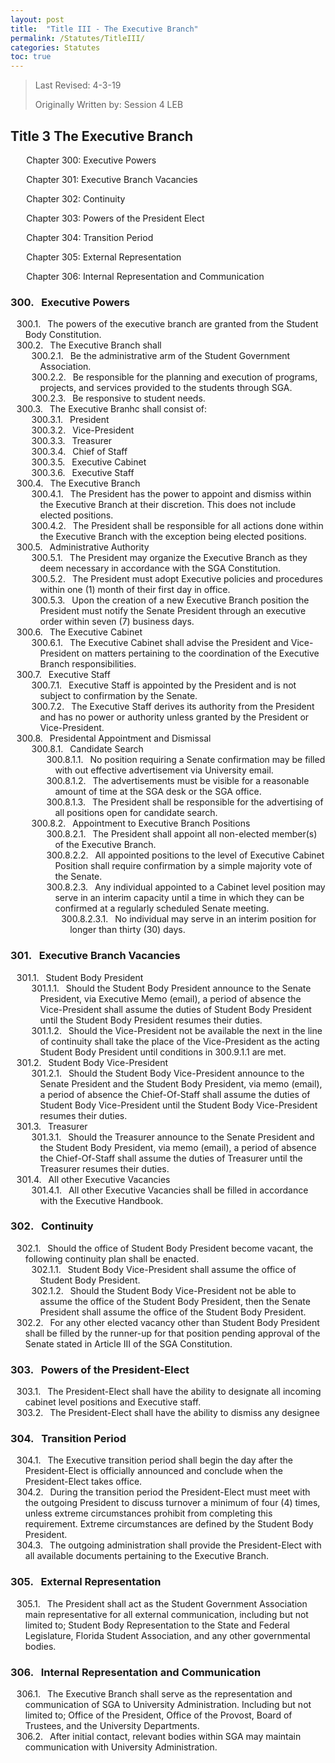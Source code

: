 ```yaml
---
layout: post
title:  "Title III - The Executive Branch"
permalink: /Statutes/TitleIII/
categories: Statutes
toc: true
---
```


> Last Revised: 4-3-19
>
> Originally Written by: Session 4 LEB

## Title 3 The Executive Branch

<p style="margin-left:5%">Chapter 300: Executive Powers</p>
<p style="margin-left:5%">Chapter 301: Executive Branch Vacancies</p>
<p style="margin-left:5%">Chapter 302: Continuity</p>
<p style="margin-left:5%">Chapter 303: Powers of the President Elect</p>
<p style="margin-left:5%">Chapter 304: Transition Period</p>
<p style="margin-left:5%">Chapter 305: External Representation</p>
<p style="margin-left:5%">Chapter 306: Internal Representation and Communication</p>

<style>
	#legal-list { 
		counter-reset: section 300; 
		counter-increment: section -1;
	}
	#legal-list h3:before { 
		content: counter(section) ". ";
		counter-increment: section;
		margin: 0 0.5em 0 0;
	}
	#legal-list ol {
		counter-reset: clause;
		list-style: none outside none;
		text-indent: -1em;
	}
	#legal-list ol li { counter-increment: clause; }
	#legal-list ol li:before {
		content: counter(section) "." counters(clause, ".") ". ";
		margin: 0 0.5em 0 0;
	}
</style>

<html>
<body id="legal-list">
    <h3>Executive Powers</h3>
    <ol>
    	<li>The powers of the executive branch are granted from the Student Body Constitution.</li>
    	<li>The Executive Branch shall
    		<ol>
    			<li>Be the administrative arm of the Student Government Association.</li>
    			<li>Be responsible for the planning and execution of programs, projects, and services provided to the students through SGA.</li>
    			<li>Be responsive to student needs.</li>
    		</ol>
    	</li>
    	<li>The Executive Branhc shall consist of:
    		<ol>
    			<li>President</li>
    			<li>Vice-President</li>
    			<li>Treasurer</li>
    			<li>Chief of Staff</li>
    			<li>Executive Cabinet</li>
    			<li>Executive Staff</li>
    		</ol>
    	</li>
    	<li>The Executive Branch
    		<ol>
    			<li>The President has the power to appoint and dismiss within the Executive Branch at their discretion. This does not include elected positions.</li>
    			<li>The President shall be responsible for all actions done within the Executive Branch with the exception being elected positions.</li>
    		</ol>
    	</li>
    	<li>Administrative Authority
    		<ol>
    			<li>The President may organize the Executive Branch as they deem necessary in accordance with the SGA Constitution.</li>
    			<li>The President must adopt Executive policies and procedures within one (1) month of their first day in office.</li>
    			<li>Upon the creation of a new Executive Branch position the President must notify the Senate President through an executive order within seven (7) business days.</li>
    		</ol>
    	</li>
    	<li>The Executive Cabinet
    		<ol>
    			<li>The Executive Cabinet shall advise the President and Vice-President on matters pertaining to the coordination of the Executive Branch responsibilities.</li>
    		</ol>
    	</li>
    	<li>Executive Staff
    		<ol>
    			<li>Executive Staff is appointed by the President and is not subject to confirmation by the Senate.</li>
    			<li>The Executive Staff derives its authority from the President and has no power or authority unless granted by the President or Vice-President.</li>
    		</ol>
    	</li>
    	<li>Presidental Appointment and Dismissal
    		<ol>
    			<li>Candidate Search
    				<ol>
    					<li>No position requiring a Senate confirmation may be filled with out effective advertisement via University email.</li>
    					<li>The advertisements must be visible for a reasonable amount of time at the SGA desk or the SGA office.</li>
    					<li>The President shall be responsible for the advertising of all positions open for candidate search.</li>
    				</ol>
    			</li>
    			<li>Appointment to Executive Branch Positions
    				<ol>
    					<li>The President shall appoint all non-elected member(s) of the Executive Branch.</li>
    					<li>All appointed positions to the level of Executive Cabinet Position shall require confirmation by a simple majority vote of the Senate.</li>
    					<li>Any individual appointed to a Cabinet level position may serve in an interim capacity until a time in which they can be confirmed at a regularly scheduled Senate meeting.
    						<ol>
    							<li>No individual may serve in an interim position for longer than thirty (30) days.</li>
    						</ol>
    					</li>
    				</ol>
    			</li>
    		</ol>
    	</li>
    </ol>
    <h3>Executive Branch Vacancies</h3>
    <ol>
    	<li>Student Body President
    		<ol>
    			<li>Should the Student Body President announce to the Senate President, via Executive Memo (email), a period of absence the Vice-President shall assume the duties of Student Body President until the Student Body President resumes their duties.</li>
    			<li>Should the Vice-President not be available the next in the line of continuity shall take the place of the Vice-President as the acting Student Body President until conditions in 300.9.1.1 are met.</li>
    		</ol>
    	</li>
    	<li>Student Body Vice-President
    		<ol>
    			<li>Should the Student Body Vice-President announce to the Senate President and the Student Body President, via memo (email), a period of absence the Chief-Of-Staff shall assume the duties of Student Body Vice-President until the Student Body Vice-President resumes their duties.</li>
    		</ol>
    	</li>
    	<li>Treasurer
    		<ol>
    			<li>Should the Treasurer announce to the Senate President and the Student Body President, via memo (email), a period of absence the Chief-Of-Staff shall assume the duties of Treasurer until the Treasurer resumes their duties.</li>
    		</ol>
    	</li>
    	<li>All other Executive Vacancies
    		<ol>
    			<li>All other Executive Vacancies shall be filled in accordance with the Executive Handbook.</li>
    		</ol>
    	</li>
    </ol>
    <h3>Continuity</h3>
    <ol>
    	<li>Should the office of Student Body President become vacant, the following continuity plan shall be enacted.
    		<ol>
    			<li>Student Body Vice-President shall assume the office of Student Body President.</li>
    			<li>Should the Student Body Vice-President not be able to assume the office of the Student Body President, then the Senate President shall assume the office of the Student Body President.</li>
    		</ol>
    	</li>
    	<li>For any other elected vacancy other than Student Body President shall be filled by the runner-up for that position pending approval of the Senate stated in Article III of the SGA Constitution.</li>
    </ol>
    <h3>Powers of the President-Elect</h3>
    <ol>
    	<li>The President-Elect shall have the ability to designate all incoming cabinet level positions and Executive staff.</li>
    	<li>The President-Elect shall have the ability to dismiss any designee</li>
    </ol>
    <h3>Transition Period</h3>
    <ol>
    	<li>The Executive transition period shall begin the day after the President-Elect is officially announced and conclude when the President-Elect takes office.</li>
    	<li>During the transition period the President-Elect must meet with the outgoing President to discuss turnover a minimum of four (4) times, unless extreme circumstances prohibit from completing this requirement. Extreme circumstances are defined by the Student Body President.</li>
    	<li>The outgoing administration shall provide the President-Elect with all available documents pertaining to the Executive Branch.</li>
    </ol>
    <h3>External Representation</h3>
    <ol>
    	<li>The President shall act as the Student Government Association main representative for all external communication, including but not limited to; Student Body Representation to the State and Federal Legislature, Florida Student Association, and any other governmental bodies.</li>
    </ol>
    <h3>Internal Representation and Communication</h3>
    <ol>
    	<li>The Executive Branch shall serve as the representation and communication of SGA to University Administration. Including but not limited to; Office of the President, Office of the Provost, Board of Trustees, and the University Departments.</li>
    	<li>After initial contact, relevant bodies within SGA may maintain communication with University Administration.</li>
    </ol>
</body>
</html>